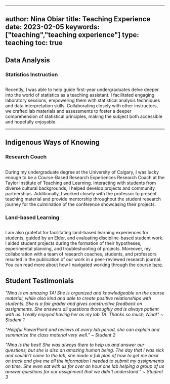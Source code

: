  ---
author: Nina Obiar
title: Teaching Experience
date: 2023-02-05
keywords: ["teaching","teaching experience"]
type: teaching
toc: true
---

## Data Analysis

### Statistics Instruction 

##

Recently, I was able to help guide first-year undergraduates delve deeper into the world of statistics as a teaching assistant. I facilitated engaging laboratory sessions, empowering them with statistical analysis techniques and data interpretation skills. Collaborating closely with other instructors, we crafted lab materials and assessments to foster a deeper comprehension of statistical principles, making the subject both accessible and hopefully enjoyable.


---

## Indigenous Ways of Knowing

### Research Coach

## 
During my undergraduate degree at the University of Calgary, I was lucky enough to be a Course-Based Research Experiences Research Coach at the Taylor Institute of Teaching and Learning. Interacting with students from diverse cultural backgrounds, I helped develop projects and community partnerships. Additionally, I worked closely with the professor to present teaching material and provide mentorship throughout the student research journey for the culmination of the conference showcasing their projects.


### Land-based Learning

##
I am also grateful for facilitating land-based learning experiences for students, guided by an Elder, and evaluating discipline-based student work. I aided student projects during the formation of their hypotheses, experimental planning, and troubleshooting of projects. Moreover, my collaboration with a team of research coaches, students, and professors resulted in the publication of our work in a peer-reviewed research journal. You can read more about how I navigated working through the course [here](https://cjur.ca/september-2022-volume-7-issue-2/).


## Student Testimonials

*"Nina is an amazing TA! She is organized and knowledgeable on the course material, while also kind and able to create positive relationships with students. She is a fair grader and gives constructive feedback on assignments. She answers all questions thoroughly and is always patient with us. I really enjoyed having her as my lab TA. Thanks so much, Nina!" ~ Student 1*

*"Helpful PowerPoint and reviews at every lab period, she can explain and summarize the class material very well." ~ Student 2*

*"Nina is the best! She was always there to help us and answer our questions, but she is also an amazing human being. The day that I was sick and couldn't come to the lab, she made a full plan of how to get me back on track and give me all the information I needed to submit my assignments on time. She even sat with us for over an hour one lab helping a group of us answer questions for our assignment that we didn't understand." ~ Student 3*